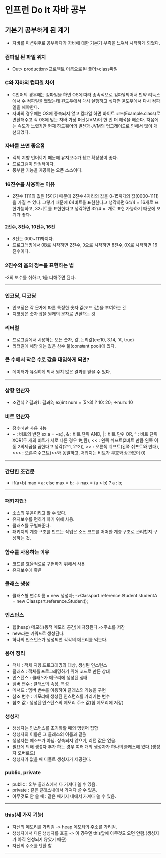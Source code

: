 # 인프런 Do It 자바 공부

## 기본기 공부하게 된 계기
* 자바를 미션위주로 공부하다가 자바에 대한 기본기 부족을 느껴서 
  시작하게 되었다.

### 컴파일 된 파일 위치
* Out> production>프로젝트 이름으로 된 폴더>class파일
  
### C와 자바의 컴파일 차이
* C언어의 경우에는 컴파일을 하면 OS에 따라 종속적으로 컴파일되어서 만약 리눅스에서 수
  컴파일을 했었는데 윈도우에서 다시 실행하고 싶다면 윈도우에서 다시 컴파일을 해야한다.
* 자바의 경우에는 OS에 종속되지 않고 컴파일 하면 바이트 코드(Example.class)로 
  변환해주고 각 OS에 맞는 자바 가상 머신(JVM)이 한 번 더 해석을 해준다. 처음에는 
  속도가 느렸지만 현재 하드웨어의 발전과 JVM의 업그레이드로 인해서 많이 개선되었다.
  
### 자바를 쓰면 좋은점
* 객체 지향 언어이기 때문에 유지보수가 쉽고 확장성이 좋다.
* 프로그램이 안정적이다.
* 풍부한 기능을 제공하는 오픈 소스이다.

### 16진수를 사용하는 이유
* 2진수 1111의 값은 15이기 때문에 2진수 4자리의 값을 0-15까지의 값(0000-1111)을 가질 수 있다. 그렇기 때문에 64비트를 표현한다고 생각하면 64/4 = 16개로 표현가능하고, 32비트를 표현한다고 생각하면 32/4 =. 개로 표현 가능하기 때문에 보기가 좋다.

#### 2진수, 8진수, 10진수, 16진
* 8진는 000~111까지다.
* 프로그래밍에서 0B로 시작하면 2진수, 0으로 시작하면 8진수, 0X로 시작하면 16진수이다.

### 2진수의 음의 정수를 표현하는 법
-2의 보수를 취하고, 1을 더해주면 된다.

***

### 인코딩, 디코딩
* 인코딩은 각 문자에 따른 특정한 숫자 값(코드 값)을 부여하는 것
* 디코딩은 숫자 값을 원래의 문자로 변환하는 것

### 리터럴
* 프로그램에서 사용하는 모든 숫자, 값, 논리값(ex:10, 3.14, 'A', true)
* 리터럴에 해당 되는 값은 상수 풀(constant pool)에 있다.

### 큰 수에서 작은 수로 값을 대입하게 되면?
* 데이터가 유실하게 되서 원치 않은 결과를 얻을 수 있다.

***

### 삼항 연산자
* 조건식 ? 결과1 : 결과2; ex)int num = (5>3) ? 10: 20; ->num: 10

### 비트 연산자
* 정수에만 사용 가능
* ~ : 비트의 반전(ex:a = ~a;), & : 비트 단위 AND, | : 비트 단위 OR, 
  ^ : 비트 단위 XOR(두 개의 비트가 서로 다른 경우 1반환), 
  \<\< : 왼쪽 쉬프트(2비트 만큼 왼쪽 이동 2의제곱을 곱한다고 생각(2^1, 2^2)), 
  \>\> : 오른쪽 쉬프트(왼쪽 쉬프트와 반대), \>\>\> : 오른쪽 쉬프트(\>\>와 동일하고, 채워지는 비트가 부호와 상관없이 0)

***

### 간단한 조건문
* if(a>b) max = a; 
  else max = b;
  -> max = (a > b) ? a : b;
  
***

### 패키지란?
* 소스의 묶음이라고 할 수 있다.
* 유지보수를 편하기 하기 위해 사용.
* 클래스를 구별해준다.
* 패키지의 계층 구조를 만드는 작업은 소스 코드를 어떠한 계층 구조로 
  관리할지 구성하는 것.

### 함수를 사용하는 이유
* 코드를 효율적으로 구현하기 위해서 사용
* 유지보수에 좋음

### 클래스 생성
* 클래스형 변수이름 = new 생성자;
->Classpart.reference.Student studentA = new Classpart.reference.Student();

### 인스턴스
* 힙(heap) 메모리(동적 메모리 공간)에 저장된다.->주소를 저장
* new라는 키워드로 생성된다.
* 하나의 인스턴스가 생성되면 각각의 메모리를 먹는다.

### 용어 정리
* 객체 : 객체 지향 프로그래밍의 대상, 생성된 인스턴스
* 클래스 : 객체를 프로그래밍하기 위해 코드로 만든 상태
* 인스턴스 : 클래스가 메모리에 생성된 상태
* 멤버 변수 : 클래스의 속성, 특성
* 메서드 : 멤버 변수를 이용하여 클래스의 기능을 구현
* 참조 변수 : 메모리에 생성된 인스턴스를 가리키는 변수
* 참조 값 : 생성된 인스턴스의 메모리 주소 값(힙 메모리에 저장)

### 생성자
* 생성자는 인스턴스를 초기화할 때의 명령어 집합
* 생성자의 이름은 그 클래스의 이름과 같음
* 생성자는 메소드가 아님. 상속되지 않으며, 리턴 값은 없음.
* 필요에 의해 생성자 추가 하는 경우 여러 개의 생성자가 하나의 클래스에 있다.(생성자 오버로드)
* 생성자가 없을 때 디폴트 생성자가 제공된다.

### public, private 
* public : 외부 클래스에서 다 가져다 쓸 수 있음.
* private : 같은 클래스내에서 가져다 쓸 수 있음.
* 아무것도 안 쓸 때 : 같은 패키지 내에서 가져다 쓸 수 있음.

***

### this(세 가지 기능)
* 자신의 메모리를 가리킴
  -> heap 메모리의 주소를 가리킴.
* 생성자에서 다른 생성자를 호출
  -> 이 경우엔 this앞에 아무것도 오면 안됌.(생성자가 아직 완성되지 않았기 때문)
* 자신의 주소를 반환 함

***

